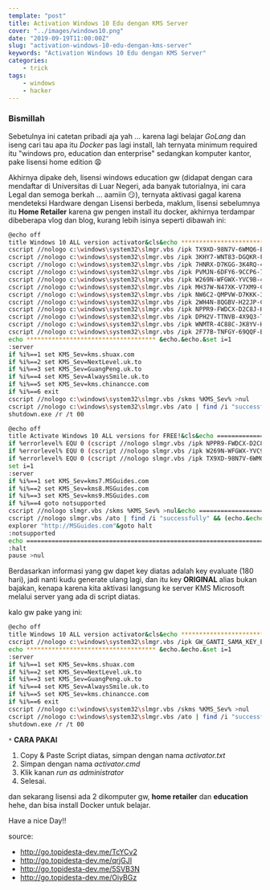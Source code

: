 ```yaml
---
template: "post"
title: Activation Windows 10 Edu dengan KMS Server
cover: "../images/windows10.png"
date: "2019-09-19T11:00:00Z"
slug: "activation-windows-10-edu-dengan-kms-server"
keywords: "Activation Windows 10 Edu dengan KMS Server"
categories: 
    - trick 
tags:
    - windows
    - hacker
---
```


### Bismillah 

Sebetulnya ini catetan pribadi aja yah ... karena lagi belajar *GoLang* dan iseng cari tau apa itu *Docker*  pas lagi install, lah ternyata minimum required itu "windows pro, education dan enterprise" sedangkan komputer kantor, pake lisensi home edition 😩 

Akhirnya dipake deh, lisensi windows education gw (didapat dengan cara mendaftar di Universitas di Luar Negeri, ada banyak tutorialnya, ini cara Legal dan semoga berkah ... aamiin 😏), ternyata aktivasi gagal karena mendeteksi Hardware dengan Lisensi berbeda, maklum, lisensi sebelumnya itu **Home Retailer** karena gw pengen install itu docker, akhirnya terdampar dibeberapa vlog dan blog, kurang lebih isinya seperti dibawah ini:

```bash
@echo off
title Windows 10 ALL version activator&cls&echo ************************************&echo Supported products:&echo - Windows 10 Home&echo - Windows 10 Professional&echo - Windows 10 Enterprise, Enterprise LTSB&echo - Windows 10 Education&echo.&echo.&echo ************************************ &echo Windows 10 activation...
cscript //nologo c:\windows\system32\slmgr.vbs /ipk TX9XD-98N7V-6WMQ6-BX7FG-H8Q99 >nul
cscript //nologo c:\windows\system32\slmgr.vbs /ipk 3KHY7-WNT83-DGQKR-F7HPR-844BM >nul
cscript //nologo c:\windows\system32\slmgr.vbs /ipk 7HNRX-D7KGG-3K4RQ-4WPJ4-YTDFH >nul
cscript //nologo c:\windows\system32\slmgr.vbs /ipk PVMJN-6DFY6-9CCP6-7BKTT-D3WVR >nul
cscript //nologo c:\windows\system32\slmgr.vbs /ipk W269N-WFGWX-YVC9B-4J6C9-T83GX >nul
cscript //nologo c:\windows\system32\slmgr.vbs /ipk MH37W-N47XK-V7XM9-C7227-GCQG9 >nul
cscript //nologo c:\windows\system32\slmgr.vbs /ipk NW6C2-QMPVW-D7KKK-3GKT6-VCFB2 >nul
cscript //nologo c:\windows\system32\slmgr.vbs /ipk 2WH4N-8QGBV-H22JP-CT43Q-MDWWJ >nul
cscript //nologo c:\windows\system32\slmgr.vbs /ipk NPPR9-FWDCX-D2C8J-H872K-2YT43 >nul
cscript //nologo c:\windows\system32\slmgr.vbs /ipk DPH2V-TTNVB-4X9Q3-TJR4H-KHJW4 >nul
cscript //nologo c:\windows\system32\slmgr.vbs /ipk WNMTR-4C88C-JK8YV-HQ7T2-76DF9 >nul
cscript //nologo c:\windows\system32\slmgr.vbs /ipk 2F77B-TNFGY-69QQF-B8YKP-D69TJ >nul
echo ************************************ &echo.&echo.&set i=1
:server
if %i%==1 set KMS_Sev=kms.shuax.com
if %i%==2 set KMS_Sev=NextLevel.uk.to
if %i%==3 set KMS_Sev=GuangPeng.uk.to
if %i%==4 set KMS_Sev=AlwaysSmile.uk.to
if %i%==5 set KMS_Sev=kms.chinancce.com 
if %i%==6 exit
cscript //nologo c:\windows\system32\slmgr.vbs /skms %KMS_Sev% >nul
cscript //nologo c:\windows\system32\slmgr.vbs /ato | find /i "successfully" && (echo.& echo ************************************ & echo. & choice /n /c YN /m "Do you want to restart your PC now [Y,N]?" & if errorlevel 2 exit) || (echo The connection to the server failed! Trying to connect to another one... & echo Please wait... & echo. & echo. & set /a i+=1 & goto server)
shutdown.exe /r /t 00
```

```bash
@echo off
title Activate Windows 10 ALL versions for FREE!&cls&echo ============================================================================&echo #Project: Activating Microsoft software products for FREE without software&echo ============================================================================&echo.&echo #Supported products:&echo - Windows 10 Home&echo - Windows 10 Home N&echo - Windows 10 Home Single Language&echo - Windows 10 Home Country Specific&echo - Windows 10 Professional&echo - Windows 10 Professional N&echo - Windows 10 Education N&echo - Windows 10 Education N&echo - Windows 10 Enterprise&echo - Windows 10 Enterprise N&echo - Windows 10 Enterprise LTSB&echo - Windows 10 Enterprise LTSB N&echo.&echo.&echo ============================================================================&echo Activating your Windows...&cscript //nologo slmgr.vbs /upk >nul&cscript //nologo slmgr.vbs /cpky >nul&wmic os | findstr /I "enterprise" >nul
if %errorlevel% EQU 0 (cscript //nologo slmgr.vbs /ipk NPPR9-FWDCX-D2C8J-H872K-2YT43 >nul&cscript //nologo slmgr.vbs /ipk DPH2V-TTNVB-4X9Q3-TJR4H-KHJW4 >nul&cscript //nologo slmgr.vbs /ipk WNMTR-4C88C-JK8YV-HQ7T2-76DF9 >nul&cscript //nologo slmgr.vbs /ipk 2F77B-TNFGY-69QQF-B8YKP-D69TJ >nul&cscript //nologo slmgr.vbs /ipk DCPHK-NFMTC-H88MJ-PFHPY-QJ4BJ >nul&cscript //nologo slmgr.vbs /ipk QFFDN-GRT3P-VKWWX-X7T3R-8B639 >nul) else wmic os | findstr /I "10 pro" >nul
if %errorlevel% EQU 0 (cscript //nologo slmgr.vbs /ipk W269N-WFGWX-YVC9B-4J6C9-T83GX >nul&cscript //nologo slmgr.vbs /ipk MH37W-N47XK-V7XM9-C7227-GCQG9 >nul) else wmic os | findstr /I "home" >nul
if %errorlevel% EQU 0 (cscript //nologo slmgr.vbs /ipk TX9XD-98N7V-6WMQ6-BX7FG-H8Q99 >nul&cscript //nologo slmgr.vbs /ipk 3KHY7-WNT83-DGQKR-F7HPR-844BM >nul&cscript //nologo slmgr.vbs /ipk 7HNRX-D7KGG-3K4RQ-4WPJ4-YTDFH >nul&cscript //nologo slmgr.vbs /ipk PVMJN-6DFY6-9CCP6-7BKTT-D3WVR >nul) else (echo.)
set i=1
:server
if %i%==1 set KMS_Sev=kms7.MSGuides.com
if %i%==2 set KMS_Sev=kms8.MSGuides.com
if %i%==3 set KMS_Sev=kms9.MSGuides.com
if %i%==4 goto notsupported
cscript //nologo slmgr.vbs /skms %KMS_Sev% >nul&echo ============================================================================&echo.&echo.
cscript //nologo slmgr.vbs /ato | find /i "successfully" && (echo.&echo ============================================================================&echo.&echo #My official blog: MSGuides.com&echo.&echo #How it works: bit.ly/kms-server&echo.&echo #Please feel free to contact me at msguides.com@gmail.com if you have any questions or concerns.&echo.&echo #Please consider supporting this project: donate.msguides.com&echo #Your support is helping me keep my servers running everyday!&echo.&echo ============================================================================&choice /n /c YN /m "Would you like to visit my blog [Y,N]?" & if errorlevel 2 exit) || (echo The connection to my KMS server failed! Trying to connect to another one... & echo Please wait... & echo. & echo. & set /a i+=1 & goto server)
explorer "http://MSGuides.com"&goto halt
:notsupported
echo ============================================================================&echo.&echo Sorry! Your version is not supported.&echo.
:halt
pause >nul
```

Berdasarkan informasi yang gw dapet key diatas adalah key evaluate (180 hari), jadi nanti kudu generate ulang lagi, dan itu key **ORIGINAL** alias bukan bajakan, kenapa karena kita aktivasi langsung ke server KMS Microsoft melalui server yang ada di script diatas.

kalo gw pake yang ini:
```bash
@echo off
title Windows 10 ALL version activator&cls&echo ************************************&echo Supported products:&echo - Windows 10 Home&echo - Windows 10 Professional&echo - Windows 10 Enterprise, Enterprise LTSB&echo - Windows 10 Education&echo.&echo.&echo ************************************ &echo Windows 10 activation...
cscript //nologo c:\windows\system32\slmgr.vbs /ipk GW_GANTI_SAMA_KEY_EDU_GW >nul
echo ************************************ &echo.&echo.&set i=1
:server
if %i%==1 set KMS_Sev=kms.shuax.com
if %i%==2 set KMS_Sev=NextLevel.uk.to
if %i%==3 set KMS_Sev=GuangPeng.uk.to
if %i%==4 set KMS_Sev=AlwaysSmile.uk.to
if %i%==5 set KMS_Sev=kms.chinancce.com 
if %i%==6 exit
cscript //nologo c:\windows\system32\slmgr.vbs /skms %KMS_Sev% >nul
cscript //nologo c:\windows\system32\slmgr.vbs /ato | find /i "successfully" && (echo.& echo ************************************ & echo. & choice /n /c YN /m "Do you want to restart your PC now [Y,N]?" & if errorlevel 2 exit) || (echo The connection to the server failed! Trying to connect to another one... & echo Please wait... & echo. & echo. & set /a i+=1 & goto server)
shutdown.exe /r /t 00
```

`*` **CARA PAKAI**
1. Copy & Paste Script diatas, simpan dengan nama *activator.txt*
2. Simpan dengan nama *activator.cmd*
3. Klik kanan *run as administrator*
4. Selesai.

dan sekarang lisensi ada 2 dikomputer gw, **home retailer** dan **education**  hehe, dan bisa install Docker untuk belajar.

Have a nice Day!!

source: 
* http://go.topidesta-dev.me/TcYCv2
* http://go.topidesta-dev.me/qrjGJI
* http://go.topidesta-dev.me/5SVB3N
* http://go.topidesta-dev.me/OiyBGz